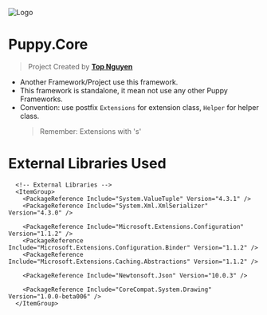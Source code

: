 ﻿![Logo](favicon.ico)
# Puppy.Core
> Project Created by [**Top Nguyen**](http://topnguyen.net)
- Another Framework/Project use this framework.
- This framework is standalone, it mean not use any other Puppy Frameworks.
- Convention: use postfix `Extensions` for extension class, `Helper` for helper class.
	> Remember: Extensions with 's'

# External Libraries Used
```markup
  <!-- External Libraries -->
  <ItemGroup>
    <PackageReference Include="System.ValueTuple" Version="4.3.1" />
    <PackageReference Include="System.Xml.XmlSerializer" Version="4.3.0" />

    <PackageReference Include="Microsoft.Extensions.Configuration" Version="1.1.2" />
    <PackageReference Include="Microsoft.Extensions.Configuration.Binder" Version="1.1.2" />
    <PackageReference Include="Microsoft.Extensions.Caching.Abstractions" Version="1.1.2" />

    <PackageReference Include="Newtonsoft.Json" Version="10.0.3" />

    <PackageReference Include="CoreCompat.System.Drawing" Version="1.0.0-beta006" />
  </ItemGroup>
```